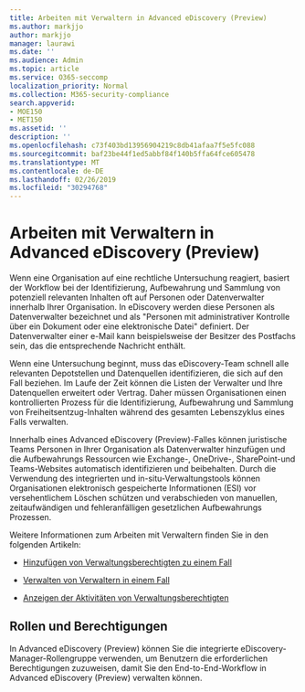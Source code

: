 ```yaml
---
title: Arbeiten mit Verwaltern in Advanced eDiscovery (Preview)
ms.author: markjjo
author: markjjo
manager: laurawi
ms.date: ''
ms.audience: Admin
ms.topic: article
ms.service: O365-seccomp
localization_priority: Normal
ms.collection: M365-security-compliance
search.appverid:
- MOE150
- MET150
ms.assetid: ''
description: ''
ms.openlocfilehash: c73f403bd13956904219c8db41afaa7f5e5fc088
ms.sourcegitcommit: baf23be44f1ed5abbf84f140b5ffa64fce605478
ms.translationtype: MT
ms.contentlocale: de-DE
ms.lasthandoff: 02/26/2019
ms.locfileid: "30294768"
---
```

# <a name="work-with-custodians-in-advanced-ediscovery-preview"></a>Arbeiten mit Verwaltern in Advanced eDiscovery (Preview)

Wenn eine Organisation auf eine rechtliche Untersuchung reagiert, basiert der Workflow bei der Identifizierung, Aufbewahrung und Sammlung von potenziell relevanten Inhalten oft auf Personen oder Datenverwalter innerhalb Ihrer Organisation. In eDiscovery werden diese Personen als Datenverwalter bezeichnet und als "Personen mit administrativer Kontrolle über ein Dokument oder eine elektronische Datei" definiert. Der Datenverwalter einer e-Mail kann beispielsweise der Besitzer des Postfachs sein, das die entsprechende Nachricht enthält.  

Wenn eine Untersuchung beginnt, muss das eDiscovery-Team schnell alle relevanten Depotstellen und Datenquellen identifizieren, die sich auf den Fall beziehen. Im Laufe der Zeit können die Listen der Verwalter und Ihre Datenquellen erweitert oder Vertrag. Daher müssen Organisationen einen kontrollierten Prozess für die Identifizierung, Aufbewahrung und Sammlung von Freiheitsentzug-Inhalten während des gesamten Lebenszyklus eines Falls verwalten.

Innerhalb eines Advanced eDiscovery (Preview)-Falles können juristische Teams Personen in Ihrer Organisation als Datenverwalter hinzufügen und die Aufbewahrungs Ressourcen wie Exchange-, OneDrive-, SharePoint-und Teams-Websites automatisch identifizieren und beibehalten. Durch die Verwendung des integrierten und in-situ-Verwaltungstools können Organisationen elektronisch gespeicherte Informationen (ESI) vor versehentlichem Löschen schützen und verabschieden von manuellen, zeitaufwändigen und fehleranfälligen gesetzlichen Aufbewahrungs Prozessen. 

Weitere Informationen zum Arbeiten mit Verwaltern finden Sie in den folgenden Artikeln: 

- [Hinzufügen von Verwaltungsberechtigten zu einem Fall](add-custodians-to-case.md)

- [Verwalten von Verwaltern in einem Fall](manage-new-custodians.md)

- [Anzeigen der Aktivitäten von Verwaltungsberechtigten](view-custodian-activity.md)

## <a name="roles-and-permissions"></a>Rollen und Berechtigungen

In Advanced eDiscovery (Preview) können Sie die integrierte eDiscovery-Manager-Rollengruppe verwenden, um Benutzern die erforderlichen Berechtigungen zuzuweisen, damit Sie den End-to-End-Workflow in Advanced eDiscovery (Preview) verwalten können.
